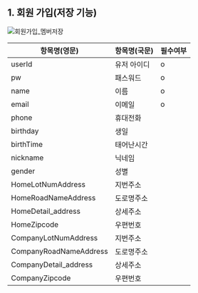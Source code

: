 ## 1. 회원 가입(저장 기능)

![회원가입_멤버저장](https://user-images.githubusercontent.com/43841476/159601186-b84d3c9f-83ae-4585-89ce-575b507b8d1a.PNG)


|항목명(영문)|항목명(국문)|필수여부|
|---|---|---|
|userId|유저 아이디|o|
|pw|패스워드|o|
|name|이름|o|
|email|이메일|o|
|phone|휴대전화|
|birthday|생일|
|birthTime|태어난시간|
|nickname|닉네임|
|gender|성별|
|HomeLotNumAddress|지번주소|
|HomeRoadNameAddress|도로명주소|
|HomeDetail_address|상세주소|
|HomeZipcode|우편번호|
|CompanyLotNumAddress|지번주소|
|CompanyRoadNameAddress|도로명주소|
|CompanyDetail_address|상세주소|
|CompanyZipcode|우편번호|

